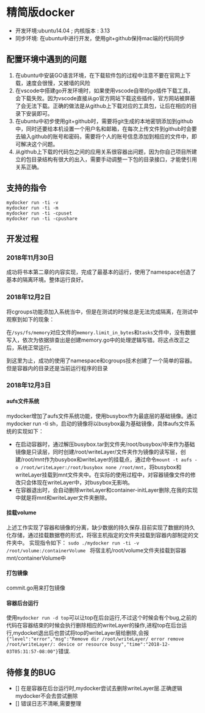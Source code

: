 # 精简版docker

- 开发环境:ubuntu14.04 ; 内核版本 : 3.13
- 同步环境: 在ubuntu中进行开发，使用git+github保持mac端的代码同步

## 配置环境中遇到的问题

1. 在ubuntu中安装GO语言环境，在下载软件包的过程中注意不要在官网上下载，速度会很慢，又被墙的风险
2. 在vscode中搭建go开发环境时，如果使用vscode自带的go插件下载工具，会下载失败。因为vscode直接从go官方网站下载这些插件，官方网站被屏蔽了会无法下载。正确的做法是从github上下载对应的工具包，让后在相应的目录下安装即可。
3. 在ubuntu中初步使用git+github时，需要将git生成的本地密钥添加到github中，同时还要给本机设置一个用户名和邮箱，在每次上传文件到github时会要去输入github的账号和密码，需要将个人的账号信息添加到相应的文件中，即可解决这个问题。
4. 从github上下载的代码包之间的应用关系很容器出问题，因为你自己项目所建立的包目录结构有很大的出入，需要手动调整一下包的目录接口，才能使引用关系正确。


## 支持的指令

```
mydocker run -ti -v 
mydocker run -ti -m 
mydocker run -ti -cpuset
mydocker run -ti -cpushare 

```
## 开发过程

### 2018年11月30日

成功将书本第二章的内容实现，完成了最基本的运行，使用了namespace创造了基本的隔离环境。整体运行良好。

### 2018年12月2日

将cgroups功能添加入系统当中，但是在测试的时候总是无法完成隔离，在测试中观察到如下的现象：

在```/sys/fs/memory```对应文件的```memory.limit_in_bytes```和```tasks```文件中，没有数据写入，依次为依据排查出是创建memory.go中的处理逻辑写错。将这点改正之后，系统正常运行。

到这里为止，成功的使用了namespace和cgroups技术创建了一个简单的容器。但是容器内的目录还是当前运行程序的目录

### 2018年12月3日

#### aufs文件系统 
mydocker增加了aufs文件系统功能，使用busybox作为最底层的基础镜像。通过mydocker run -ti sh，启动的镜像将以busybox最为基础镜像，具体aufs文件系统的实现如下：

- 在启动容器时，通过解压busybox.tar到文件夹/root/busybox/中来作为基础镜像是只读层，同时创建/root/writeLayer/文件夹作为镜像的读写层，创建/root/mnt作为busybox和writeLayer的挂载点，通过命令```mount -t aufs -o /root/writeLayer:/root/busybox none /root/mnt```，将busybox和writeLayer挂载到mnt文件夹中。在实际的使用过程中，对容器镜像文件的修改只会体现在writeLayer中，对busybox无影响。
- 在容器退出时，会自动删除writeLayer和container-initLayer删除,在我的实现中就是将mnt和writeLayer文件夹删除。

#### 挂载volume
上述工作实现了容器和镜像的分离，缺少数据的持久保存.目前实现了数据的持久化存储，通过挂载数据卷的形式，将宿主机指定的文件夹挂载到容器内部制定的文件夹中。
实现指令如下：
```sudo ./mydocker run -ti -v /root/volume:/containerVolume ```
将宿主机/root/volume文件夹挂载到容器mnt/containerVolume中

#### 打包镜像

commit.go用来打包镜像

#### 容器后台运行

使用```mydocker run -d top```可以让top在后台运行,不过这个时候会有个bug,之前的代码在容器结束的时候会执行删除相应的writeLayer的操作,进程top在后台运行,mydocket退出后也尝试将top的writeLayer层给删除,会报```{"level":"error","msg":"Remove dir /root/writeLayer/ error remove /root/writeLayer/: device or resource busy","time":"2018-12-03T05:31:57-08:00"}```错误.


## 待修复的BUG

* [] 在是容器在后台运行时,mydocker尝试去删除writeLayer层.正确逻辑mydocker不会去尝试删除
* [] 错误日志不清晰,需要整理